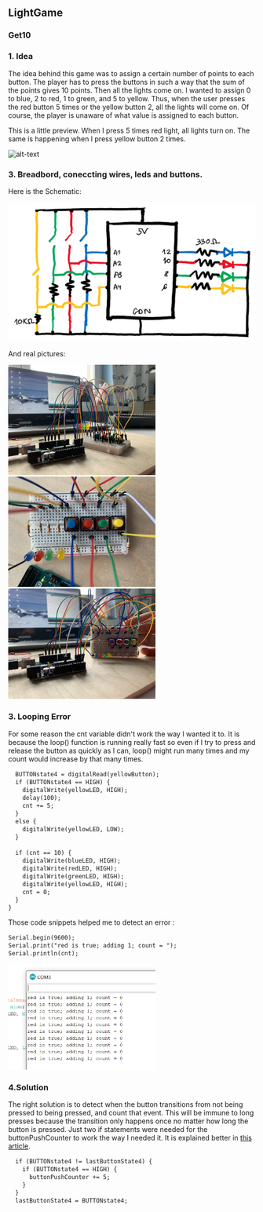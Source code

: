 ## LightGame
### Get10

### 1. Idea
The idea behind this game was to assign a certain number of points to each button. The player has to press the buttons in such a way that the sum of the points gives 10 points. Then all the lights come on. I wanted to assign 0 to blue, 2 to red, 1 to green, and 5 to yellow. Thus, when the user presses the red button 5 times or the yellow button 2, all the lights will come on. Of course, the player is unaware of what value is assigned to each button.

This is a little preview. When I press 5 times red light, all lights turn on. The same is happening when I press yellow button 2 times. 

![alt-text](https://github.com/martapienkosz/interactivemedia/blob/master/Media/spaceAnimation.gif)

### 3. Breadbord, coneccting wires, leds and buttons.
Here is the Schematic:

<img src="https://github.com/martapienkosz/interactivemedia/blob/master/Media/n30.png" width="800">

And real pictures:

<img src="https://github.com/martapienkosz/interactivemedia/blob/master/Media/nov31.jpg" width="300"> <img src="https://github.com/martapienkosz/interactivemedia/blob/master/Media/nov32.jpg" width="300"> <img src="https://github.com/martapienkosz/interactivemedia/blob/master/Media/nov33.jpg" width="300">


### 3. Looping Error
For some reason the cnt variable didn't work the way I wanted it to. It is because the loop() function is running really fast
so even if I try to press and release the button as quickly as I can, loop() might run many times and my count would increase by that many times.

````
  BUTTONstate4 = digitalRead(yellowButton);
  if (BUTTONstate4 == HIGH) {
    digitalWrite(yellowLED, HIGH);
    delay(100);
    cnt += 5;
  }
  else {
    digitalWrite(yellowLED, LOW);
  }

  if (cnt == 10) {
    digitalWrite(blueLED, HIGH);
    digitalWrite(redLED, HIGH);
    digitalWrite(greenLED, HIGH);
    digitalWrite(yellowLED, HIGH);
    cnt = 0;
  }
}
````

Those code snippets helped me to detect an error : 

```
Serial.begin(9600);
Serial.print("red is true; adding 1; count = ");
Serial.println(cnt);
```
<img src="https://github.com/martapienkosz/interactivemedia/blob/master/Media/nov34.png" width="300">


### 4.Solution

The right solution is to detect when the button transitions from not being pressed to being pressed, and count that event. This will be immune to long presses because the transition only happens once no matter how long the button is pressed. Just two if statements were needed for the buttonPushCounter to work the way I needed it. It is explained better in [this article](https://www.arduino.cc/en/Tutorial/BuiltInExamples/StateChangeDetection).

````
  if (BUTTONstate4 != lastButtonState4) {
    if (BUTTONstate4 == HIGH) {
      buttonPushCounter += 5;
    }
  }
  lastButtonState4 = BUTTONstate4;
 ````
